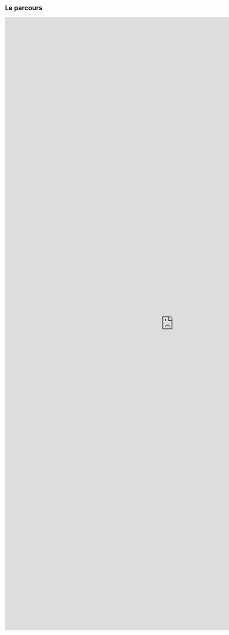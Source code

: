 ## Le parcours

<iframe width="1100" height="2000" src="https://controverses.github.io/transidentite/trans9.html" frameborder="0" align="left" allowfullscreen></iframe>
